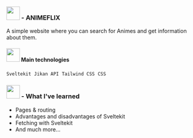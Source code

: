 ### <img src="https://emojipedia-us.s3.amazonaws.com/source/microsoft-teams/337/teddy-bear_1f9f8.png" width="35px" /> - ANIMEFLIX
A simple website where you can search for Animes and get information about them.

####  <img src="https://emojipedia-us.s3.amazonaws.com/source/microsoft-teams/337/rocket_1f680.png" width="35px" /> Main technologies
`Sveltekit` &nbsp;`Jikan API` &nbsp;`Tailwind CSS` &nbsp;`CSS`  

### <img src="https://emojipedia-us.s3.amazonaws.com/source/microsoft-teams/337/writing-hand_270d-fe0f.png" width="35px" /> - What I've learned 

- Pages & routing  
- Advantages and disadvantages of Sveltekit
- Fetching with Sveltekit
- And much more...
 
#
